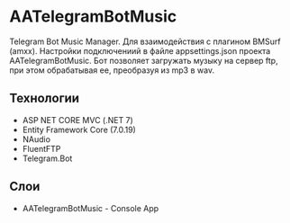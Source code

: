 # AATelegramBotMusic
Telegram Bot Music Manager. Для взаимодействия с плагином BMSurf (amxx). 
Настройки подключениий в файле appsettings.json проекта AATelegramBotMusic.
Бот позволяет загружать музыку на сервер ftp, при этом обрабатывая ее, преобразуя из mp3 в wav.
## Технологии
- ASP NET CORE MVC (.NET 7)
- Entity Framework Core (7.0.19)
- NAudio
- FluentFTP
- Telegram.Bot

## Слои
- AATelegramBotMusic - Console App
